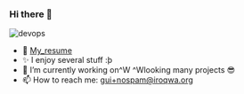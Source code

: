 ### Hi there 👋

![devops](https://img.shields.io/badge/devops-true-blue)
- 📝 [My_resume](https://github.com/guikcd/my-curriculum-vitae)
- ✨ I enjoy several stuff :þ
- 🔭 I’m currently working on^W ^Wlooking many projects 😎
- 📫 How to reach me: gui+nospam@iroqwa.org
